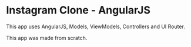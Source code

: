 # Instagram Clone - AngularJS

This app uses AngularJS, Models, ViewModels, Controllers and UI Router.

This app was made from scratch.